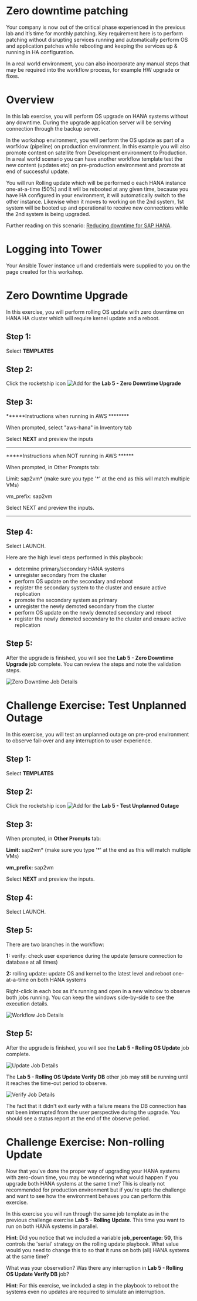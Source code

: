 Zero downtime patching
=========================

Your company is now out of the critical phase experienced in the previous lab and it’s time for monthly patching.
Key requirement here is to perform patching without disrupting services running and automatically perform OS and application patches while rebooting and keeping the services up & running in HA configuration.

In a real world environment, you can also incorporate any manual steps that may be required into the workflow process, for example HW upgrade or fixes.


Overview
========

In this lab exercise, you will perform OS upgrade on HANA systems without any downtime. During the upgrade application server will be serving connection through the backup server.

In the workshop environment, you will perform the OS update as part of a worfklow (pipeline) on production environment.
In this example you will also promote content on satellite from Development environment to Production. In a real world scenario you can
have another workflow template test the new content (updates etc) on pre-production environment and promote at end of
successful update.

You will run Rolling update which will be performed o each HANA instance one-at-a-time (50%) and it will be rebooted at any given time, because 
you have HA configured in your environment, it will automatically switch to the other instance. Likewise when it moves 
to working on the 2nd system, 1st system will be booted up and operational to receive new connections while the 2nd system is being upgraded.

Further reading on this scenario: [Reducing downtime for SAP HANA](https://www.redhat.com/cms/managed-files/pa-sap-hana-reducing-downtime-overview-f22788pr-202004-en.pdf).

Logging into Tower
==================

Your Ansible Tower instance url and credentials were supplied to you on the page created for this workshop.

Zero Downtime Upgrade
======================

In this exercise, you will perform rolling OS update with zero downtime on HANA HA cluster which will require kernel
update and a reboot.

Step 1:
-------

Select **TEMPLATES**

Step 2:
-------

Click the rocketship icon ![Add](images/at_launch_icon.png) for the
**Lab 5 - Zero Downtime Upgrade**

Step 3:
-------

******Instructions when running in AWS ********

When prompted, select "aws-hana" in Inventory tab

Select **NEXT** and preview the inputs
************************************************

*****Instructions when NOT running in AWS ******

When prompted, in Other Prompts tab:

Limit: sap2vm* (make sure you type '*' at the end as this will match multiple VMs)

vm_prefix: sap2vm

Select NEXT and preview the inputs.
************************************************

Step 4:
-------

Select LAUNCH.

Here are the high level steps performed in this playbook:

- determine primary/secondary HANA systems
- unregister secondary from the cluster
- perform OS update on the secondary and reboot
- register the secondary system to the cluster and ensure active replication
- promote the secondary system as primary
- unregister the newly demoted secondary from the cluster
- perform OS update on the newly demoted secondary and reboot
- register the newly demoted secondary to the cluster and ensure active replication

Step 5:
-------

After the upgrade is finished, you will see the **Lab 5 - Zero Downtime Upgrade** job complete. You can review the
steps and note the validation steps.

![Zero Downtime Job Details](images/5-zero-down-job-details.png)


Challenge Exercise: Test Unplanned Outage
======================

In this exercise, you will test an unplanned outage on pre-prod environment to observe fail-over and any interruption to
user experience.

Step 1:
-------

Select **TEMPLATES**

Step 2:
-------

Click the rocketship icon ![Add](images/at_launch_icon.png) for the
**Lab 5 - Test Unplanned Outage**

Step 3:
-------

When prompted, in **Other Prompts** tab:

**Limit:** sap2vm* (make sure you type '*' at the end as this will match multiple VMs)

**vm_prefix:** sap2vm

Select **NEXT** and preview the inputs.

Step 4:
-------

Select LAUNCH.

Step 5:
-------

There are two branches in the workflow:

**1:** verify: check user experience during the update (ensure connection to database at all times)

**2:** rolling update: update OS and kernel to the latest level and reboot one-at-a-time on both HANA systems

Right-click in each box as it's running and open in a new window to observe both jobs running. You can keep the windows side-by-side to see the execution details.

![Workflow Job Details](images/5-wf-job-details.png)

Step 5:
-------

After the upgrade is finished, you will see the **Lab 5 - Rolling OS Update** job complete.

![Update Job Details](images/5-update-job-details.png)

The **Lab 5 - Rolling OS Update Verify DB** other job may still be running until it reaches the time-out period to 
observe.

![Verify Job Details](images/5-verify-job-details.png)

The fact that it didn't exit early with a failure means the DB connection has not been interrupted from the user
perspective during the upgrade. You should see a status report at the end of the observe period.

Challenge Exercise: Non-rolling Update
======================

Now that you've done the proper way of upgrading your HANA systems with zero-down time, you may be wondering what would happen if you upgrade both HANA systems at the same time? This is clearly not recommended for production environment but if you're upto the challenge and want to see how the environment behaves you can perform this exercise.

In this exercise you will run through the same job template as in the previous challenge exercise **Lab 5 - Rolling Update**. This time you want to run on both HANA systems in parallel.

**Hint**: Did you notice that we included a variable **job_percentage: 50**, this controls the 'serial' strategy on the rolling update playbook. What value would you need to change this to so that it runs on both (all) HANA systems at the same time?

What was your observation? Was there any interruption in **Lab 5 - Rolling OS Update Verify DB** job?

**Hint**: For this exercise, we included a step in the playbook to reboot the systems even no updates are required to simulate an interruption.

